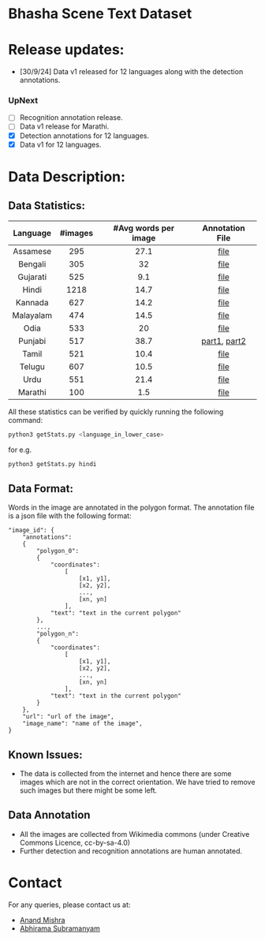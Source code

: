 # Bhasha Scene Text Dataset

[comment]: <> (Add a table with 13 languages and links to its files)

# Release updates:

[comment]: <> (checkbox style release updates with cross ticks for the ones present)

- [30/9/24] Data v1 released for 12 languages along with the detection annotations.

### UpNext
- [ ] Recognition annotation release.
- [ ] Data v1 release for Marathi.
- [x] Detection annotations for 12 languages.
- [x] Data v1 for 12 languages.

# Data Description:
## Data Statistics:

| Language | #images | #Avg words per image | Annotation File |
| :---: | :---: | :---: | :---: |
| Assamese | 295 | 27.1 | [file](files/assamese.json) |
| Bengali | 305 | 32 | [file](files/bengali.json) |
| Gujarati | 525 | 9.1 | [file](files/gujarati.json) |
| Hindi | 1218 | 14.7 | [file](files/hindi.json) |
| Kannada | 627 | 14.2 | [file](files/kannada.json) |
| Malayalam | 474 | 14.5 | [file](files/malayalam.json) |
| Odia | 533 | 20 | [file](files/odia.json) |
| Punjabi | 517 | 38.7 | [part1](files/punjabi_part1.json), [part2](files/punjabi_part2.json) |
| Tamil | 521 | 10.4 | [file](files/tamil.json) |
| Telugu | 607 | 10.5 | [file](files/telugu.json) |
| Urdu | 551 | 21.4 | [file](files/urdu.json) |
| Marathi | 100 | 1.5 | [file]() |


All these statistics can be verified by quickly running the following command:

```bash
python3 getStats.py <language_in_lower_case>
```

for e.g.
```bash
python3 getStats.py hindi
```

## Data Format:
Words in the image are annotated in the polygon format. The annotation file is a json file with the following format:
```
"image_id": {
    "annotations": 
    {
        "polygon_0":
        {
            "coordinates":
                [
                    [x1, y1],
                    [x2, y2],
                    ...,
                    [xn, yn]
                ],
            "text": "text in the current polygon"
        },
        ...,
        "polygon_n":
        {
            "coordinates":
                [
                    [x1, y1],
                    [x2, y2],
                    ...,
                    [xn, yn]
                ],
            "text": "text in the current polygon"
        }
    },
    "url": "url of the image",
    "image_name": "name of the image",
}
```

## Known Issues:
- The data is collected from the internet and hence there are some images which are not in the correct orientation. We have tried to remove such images but there might be some left. 

## Data Annotation
- All the images are collected from Wikimedia commons (under Creative Commons Licence, cc-by-sa-4.0)
- Further detection and recognition annotations are human annotated.

# Contact
For any queries, please contact us at:
- [Anand Mishra](mailto:mishra@iitj.ac.in)
- [Abhirama Subramanyam](mailto:penamakuri.1@iitj.ac.in)
